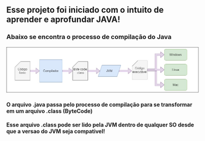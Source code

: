 ##  **Esse projeto foi iniciado com o intuito de aprender e aprofundar JAVA!**

### Abaixo se encontra o processo de compilação do Java
![img.png](img.png)
#### O arquivo .java passa pelo processo de compilação para se transformar em um arquivo .class (ByteCode)
#### Esse arquivo .class pode ser lido pela JVM dentro de qualquer SO desde que a versao do JVM seja compativel!